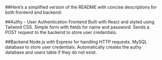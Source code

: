 
##Here’s a simplified version of the README with concise descriptions for both frontend and backend:

##Authy - User Authentication
Frontend
Built with React and styled using Tailwind CSS.
Simple form with fields for name and password.
Sends a POST request to the backend to store user credentials.

##Backend
Node.js with Express for handling HTTP requests.
MySQL database to store user credentials.
Automatically creates the authy database and users table if they do not exist.
